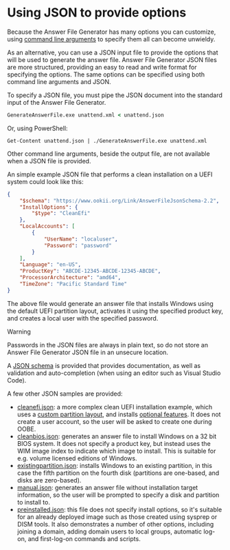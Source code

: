 # Using JSON to provide options

Because the Answer File Generator has many options you can customize, using
[command line arguments](CommandLine.md) to specify them all can become unwieldy.

As an alternative, you can use a JSON input file to provide the options that will be used to
generate the answer file. Answer File Generator JSON files are more structured, providing an easy
to read and write format for specifying the options. The same options can be specified using both
command line arguments and JSON.

To specify a JSON file, you must pipe the JSON document into the standard input of the Answer File
Generator.

```cmd
GenerateAnswerFile.exe unattend.xml < unattend.json
```

Or, using PowerShell:

```pwsh
Get-Content unattend.json | ./GenerateAnswerFile.exe unattend.xml
```

Other command line arguments, beside the output file, are not available when a JSON file is
provided.

An simple example JSON file that performs a clean installation on a UEFI system could look like
this:

```json
{
    "$schema": "https://www.ookii.org/Link/AnswerFileJsonSchema-2.2",
    "InstallOptions": {
        "$type": "CleanEfi"
    },
    "LocalAccounts": [
        {
            "UserName": "localuser",
            "Password": "password"
        }
    ],
    "Language": "en-US",
    "ProductKey": "ABCDE-12345-ABCDE-12345-ABCDE",
    "ProcessorArchitecture": "amd64",
    "TimeZone": "Pacific Standard Time"
}
```

The above file would generate an answer file that installs Windows using the default UEFI partition
layout, activates it using the specified product key, and creates a local user with the specified
password.

> [!WARNING]
> Passwords in the JSON files are always in plain text, so do not store an Answer File Generator
> JSON file in an unsecure location.

A [JSON schema](json/schema.json) is provided that provides documentation, as well as validation and
auto-completion (when using an editor such as Visual Studio Code).

A few other JSON samples are provided:

- [cleanefi.json](json/cleanefi.json): a more complex clean UEFI installation example, which
  uses a [custom partition layout](../README.md#custom-partition-layout), and installs
  [optional features](../README.md#optional-features). It does not create a user account, so the
  user will be asked to create one during OOBE.
- [cleanbios.json](json/cleanbios.json): generates an answer file to install Windows on a 32 bit
  BIOS system. It does not specify a product key, but instead uses the WIM image index to indicate
  which image to install. This is suitable for e.g. volume licensed editions of Windows.
- [existingpartition.json](json/existingpartition.json): installs Windows to an existing partition,
  in this case the fifth partition on the fourth disk (partitions are one-based, and disks are
  zero-based).
- [manual.json](json/manual.json): generates an answer file without installation target information,
  so the user will be prompted to specify a disk and partition to install to.
- [preinstalled.json](json/preinstalled.json): this file does not specify install options, so it's
  suitable for an already deployed image such as those created using sysprep or DISM tools. It also
  demonstrates a number of other options, including joining a domain, adding domain users to local
  groups, automatic log-on, and first-log-on commands and scripts.
